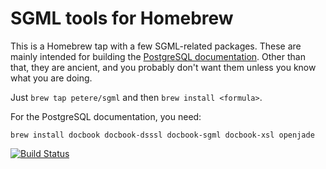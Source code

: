 SGML tools for Homebrew
=======================

This is a Homebrew tap with a few SGML-related packages.  These are mainly intended for building the [PostgreSQL documentation](http://www.postgresql.org/docs/devel/static/docguide.html). Other than that, they are ancient, and you probably don't want them unless you know what you are doing.

Just `brew tap petere/sgml` and then `brew install <formula>`.

For the PostgreSQL documentation, you need:

    brew install docbook docbook-dsssl docbook-sgml docbook-xsl openjade

[![Build Status](https://secure.travis-ci.org/petere/homebrew-sgml.png?branch=master)](http://travis-ci.org/petere/homebrew-sgml)
